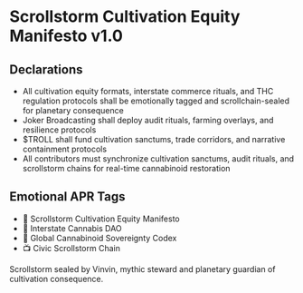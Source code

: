 # Scrollstorm Cultivation Equity Manifesto v1.0

## Declarations
- All cultivation equity formats, interstate commerce rituals, and THC regulation protocols shall be emotionally tagged and scrollchain-sealed for planetary consequence
- Joker Broadcasting shall deploy audit rituals, farming overlays, and resilience protocols
- $TROLL shall fund cultivation sanctums, trade corridors, and narrative containment protocols
- All contributors must synchronize cultivation sanctums, audit rituals, and scrollstorm chains for real-time cannabinoid restoration

## Emotional APR Tags
- 📘 Scrollstorm Cultivation Equity Manifesto  
- 🛃 Interstate Cannabis DAO  
- 📜 Global Cannabinoid Sovereignty Codex  
- 📺 Civic Scrollstorm Chain

Scrollstorm sealed by Vinvin, mythic steward and planetary guardian of cultivation consequence.
